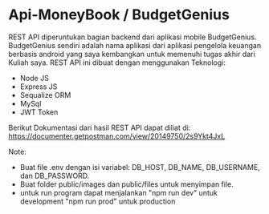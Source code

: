 # Api-MoneyBook / BudgetGenius
REST API diperuntukan bagian backend dari aplikasi mobile BudgetGenius. BudgetGenius sendiri adalah nama aplikasi dari aplikasi pengelola keuangan berbasis android yang saya kembangkan untuk memenuhi tugas akhir dari Kuliah saya. REST API ini dibuat dengan menggunakan Teknologi:
- Node JS
- Express JS
- Sequalize ORM
- MySql 
- JWT Token

Berikut Dokumentasi dari hasil REST API dapat diliat di:
https://documenter.getpostman.com/view/20149750/2s9Ykt4JxL

Note:
- Buat file .env dengan isi variabel:
  DB_HOST, DB_NAME, DB_USERNAME, dan DB_PASSWORD.
- Buat folder public/images dan public/files untuk menyimpan file.
- untuk run program dapat menjalankan
  "npm run dev" untuk development
  "npm run prod" untuk production
